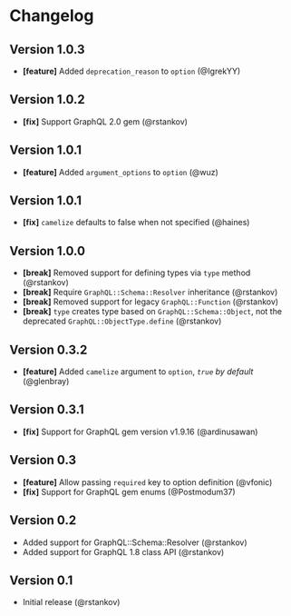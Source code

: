 # Changelog

## Version 1.0.3

* __[feature]__ Added `deprecation_reason` to `option` (@IgrekYY)

## Version 1.0.2

* __[fix]__ Support GraphQL 2.0 gem (@rstankov)

## Version 1.0.1

* __[feature]__ Added `argument_options` to `option` (@wuz)

## Version 1.0.1

* __[fix]__ `camelize` defaults to false when not specified (@haines)

## Version 1.0.0

* __[break]__ Removed support for defining types via `type` method (@rstankov)
* __[break]__ Require `GraphQL::Schema::Resolver` inheritance (@rstankov)
* __[break]__ Removed support for legacy `GraphQL::Function` (@rstankov)
* __[break]__ `type` creates type based on `GraphQL::Schema::Object`, not the deprecated `GraphQL::ObjectType.define` (@rstankov)

## Version 0.3.2

* __[feature]__ Added `camelize` argument to `option`, *`true` by default* (@glenbray)

## Version 0.3.1

* __[fix]__ Support for GraphQL gem version v1.9.16 (@ardinusawan)

## Version 0.3

* __[feature]__ Allow passing `required` key to option definition (@vfonic)
* __[fix]__ Support for GraphQL gem enums (@Postmodum37)

## Version 0.2

* Added support for GraphQL::Schema::Resolver (@rstankov)
* Added support for GraphQL 1.8 class API (@rstankov)

## Version 0.1

* Initial release (@rstankov)
